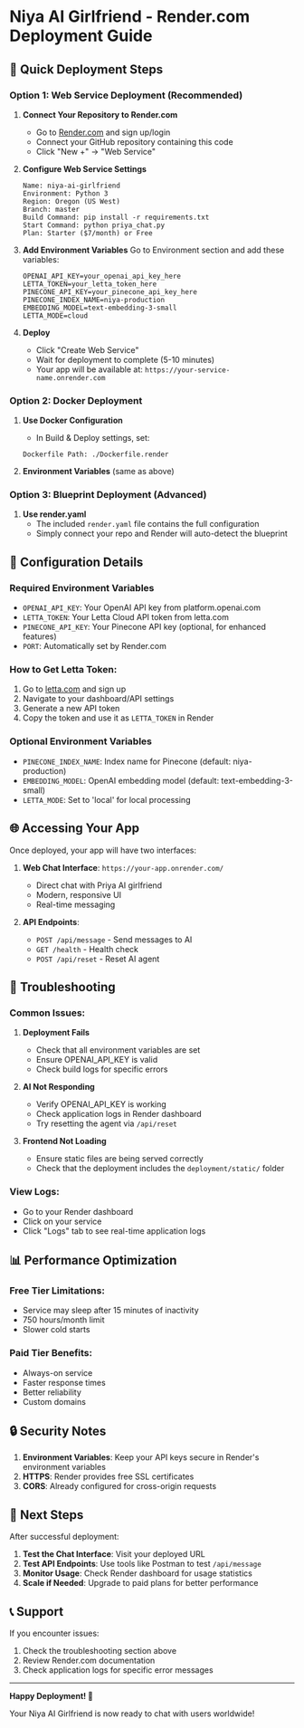 # Niya AI Girlfriend - Render.com Deployment Guide

## 🚀 Quick Deployment Steps

### Option 1: Web Service Deployment (Recommended)

1. **Connect Your Repository to Render.com**
   - Go to [Render.com](https://render.com) and sign up/login
   - Connect your GitHub repository containing this code
   - Click "New +" → "Web Service"

2. **Configure Web Service Settings**
   ```
   Name: niya-ai-girlfriend
   Environment: Python 3
   Region: Oregon (US West)
   Branch: master
   Build Command: pip install -r requirements.txt
   Start Command: python priya_chat.py
   Plan: Starter ($7/month) or Free
   ```

3. **Add Environment Variables**
   Go to Environment section and add these variables:
   ```
   OPENAI_API_KEY=your_openai_api_key_here
   LETTA_TOKEN=your_letta_token_here
   PINECONE_API_KEY=your_pinecone_api_key_here
   PINECONE_INDEX_NAME=niya-production
   EMBEDDING_MODEL=text-embedding-3-small
   LETTA_MODE=cloud
   ```

4. **Deploy**
   - Click "Create Web Service"
   - Wait for deployment to complete (5-10 minutes)
   - Your app will be available at: `https://your-service-name.onrender.com`

### Option 2: Docker Deployment

1. **Use Docker Configuration**
   - In Build & Deploy settings, set:
   ```
   Dockerfile Path: ./Dockerfile.render
   ```

2. **Environment Variables** (same as above)

### Option 3: Blueprint Deployment (Advanced)

1. **Use render.yaml**
   - The included `render.yaml` file contains the full configuration
   - Simply connect your repo and Render will auto-detect the blueprint

## 🔧 Configuration Details

### Required Environment Variables
- `OPENAI_API_KEY`: Your OpenAI API key from platform.openai.com
- `LETTA_TOKEN`: Your Letta Cloud API token from letta.com
- `PINECONE_API_KEY`: Your Pinecone API key (optional, for enhanced features)
- `PORT`: Automatically set by Render.com

### How to Get Letta Token:
1. Go to [letta.com](https://letta.com) and sign up
2. Navigate to your dashboard/API settings
3. Generate a new API token
4. Copy the token and use it as `LETTA_TOKEN` in Render

### Optional Environment Variables
- `PINECONE_INDEX_NAME`: Index name for Pinecone (default: niya-production)
- `EMBEDDING_MODEL`: OpenAI embedding model (default: text-embedding-3-small)
- `LETTA_MODE`: Set to 'local' for local processing

## 🌐 Accessing Your App

Once deployed, your app will have two interfaces:

1. **Web Chat Interface**: `https://your-app.onrender.com/`
   - Direct chat with Priya AI girlfriend
   - Modern, responsive UI
   - Real-time messaging

2. **API Endpoints**:
   - `POST /api/message` - Send messages to AI
   - `GET /health` - Health check
   - `POST /api/reset` - Reset AI agent

## 🐛 Troubleshooting

### Common Issues:

1. **Deployment Fails**
   - Check that all environment variables are set
   - Ensure OPENAI_API_KEY is valid
   - Check build logs for specific errors

2. **AI Not Responding**
   - Verify OPENAI_API_KEY is working
   - Check application logs in Render dashboard
   - Try resetting the agent via `/api/reset`

3. **Frontend Not Loading**
   - Ensure static files are being served correctly
   - Check that the deployment includes the `deployment/static/` folder

### View Logs:
- Go to your Render dashboard
- Click on your service
- Click "Logs" tab to see real-time application logs

## 📊 Performance Optimization

### Free Tier Limitations:
- Service may sleep after 15 minutes of inactivity
- 750 hours/month limit
- Slower cold starts

### Paid Tier Benefits:
- Always-on service
- Faster response times
- Better reliability
- Custom domains

## 🔒 Security Notes

1. **Environment Variables**: Keep your API keys secure in Render's environment variables
2. **HTTPS**: Render provides free SSL certificates
3. **CORS**: Already configured for cross-origin requests

## 🚀 Next Steps

After successful deployment:

1. **Test the Chat Interface**: Visit your deployed URL
2. **Test API Endpoints**: Use tools like Postman to test `/api/message`
3. **Monitor Usage**: Check Render dashboard for usage statistics
4. **Scale if Needed**: Upgrade to paid plans for better performance

## 📞 Support

If you encounter issues:
1. Check the troubleshooting section above
2. Review Render.com documentation
3. Check application logs for specific error messages

---

**Happy Deployment! 🎉**

Your Niya AI Girlfriend is now ready to chat with users worldwide! 